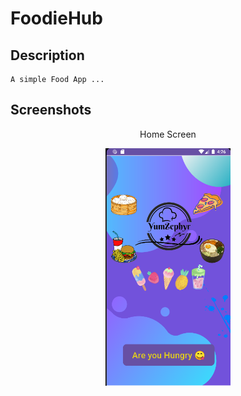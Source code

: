 # FoodieHub

## Description

```
A simple Food App ...

```

## Screenshots 

<p align="center">
Home Screen
</p>

<p align="center">
	<img src="app/src/main/res/drawable/home_screen101.png" alt="homescreen" width="200" height="380">
</p>